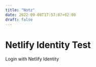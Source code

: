 ```yaml
---
title: "Notz"
date: 2022-09-08T17:57:07+02:00
draft: false
---
```

# Netlify Identity Test

<div data-netlify-identity-button>Login with Netlify Identity</div>
<div data-netlify-identity-menu></div>